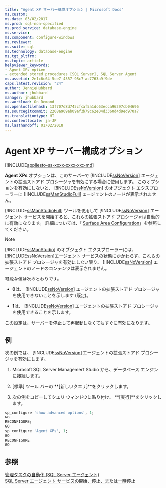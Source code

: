 ```yaml
---
title: "Agent XP サーバー構成オプション | Microsoft Docs"
ms.custom: 
ms.date: 03/02/2017
ms.prod: sql-non-specified
ms.prod_service: database-engine
ms.service: 
ms.component: configure-windows
ms.reviewer: 
ms.suite: sql
ms.technology: database-engine
ms.tgt_pltfrm: 
ms.topic: article
helpviewer_keywords:
- Agent XPs option
- extended stored procedures [SQL Server], SQL Server Agent
ms.assetid: 2e1c6c64-5ce7-4357-98c7-ac7763a9f9de
caps.latest.revision: "24"
author: JennieHubbard
ms.author: jhubbard
manager: jhubbard
ms.workload: On Demand
ms.openlocfilehash: 13f707d8d745cfcaf5a1dc63ecca96297cb04696
ms.sourcegitcommit: 2208a909ab09af3b79c62e04d3360d4d9ed970a7
ms.translationtype: HT
ms.contentlocale: ja-JP
ms.lasthandoff: 01/02/2018
---
```

# <a name="agent-xps-server-configuration-option"></a>Agent XP サーバー構成オプション
[!INCLUDE[appliesto-ss-xxxx-xxxx-xxx-md](../../includes/appliesto-ss-xxxx-xxxx-xxx-md.md)]

  **Agent XPs** オプションは、このサーバーで [!INCLUDE[ssNoVersion](../../includes/ssnoversion-md.md)] エージェントの拡張ストアド プロシージャを有効にする場合に使用します。 このオプションを有効にしないと、 [!INCLUDE[ssNoVersion](../../includes/ssnoversion-md.md)] のオブジェクト エクスプローラーに [!INCLUDE[ssManStudioFull](../../includes/ssmanstudiofull-md.md)] エージェントのノードが表示されません。  
  
 [!INCLUDE[ssManStudioFull](../../includes/ssmanstudiofull-md.md)] ツールを使用して [!INCLUDE[ssNoVersion](../../includes/ssnoversion-md.md)] エージェント サービスを開始すると、これらの拡張ストアド プロシージャは自動的に有効になります。 詳細については、「 [Surface Area Configuration](../../relational-databases/security/surface-area-configuration.md)」を参照してください。  
  
> [!NOTE]  
>  [!INCLUDE[ssManStudio](../../includes/ssmanstudio-md.md)] のオブジェクト エクスプローラーには、 [!INCLUDE[ssNoVersion](../../includes/ssnoversion-md.md)]エージェント サービスの状態にかかわらず、これらの拡張ストアド プロシージャを有効にしない限り、 [!INCLUDE[ssNoVersion](../../includes/ssnoversion-md.md)] エージェントのノードのコンテンツは表示されません。  
  
 可能な値は次のとおりです。  
  
-   **0**は、 [!INCLUDE[ssNoVersion](../../includes/ssnoversion-md.md)] エージェントの拡張ストアド プロシージャを使用できないことを示します (既定)。  
  
-   **1**は、 [!INCLUDE[ssNoVersion](../../includes/ssnoversion-md.md)] エージェントの拡張ストアド プロシージャを使用できることを示します。  
  
 この設定は、サーバーを停止して再起動しなくてもすぐに有効になります。  
  
## <a name="example"></a>例
 次の例では、 [!INCLUDE[ssNoVersion](../../includes/ssnoversion-md.md)] エージェントの拡張ストアド プロシージャを有効にします。  

1. Microsoft SQL Server Management Studio から、データベース エンジンに接続します。

2.  [標準] ツール バーの **[新しいクエリ]**をクリックします。

3.  次の例をコピーしてクエリ ウィンドウに貼り付け、 **[実行]**をクリックします。 
  
```sql 
sp_configure 'show advanced options', 1;  
GO  
RECONFIGURE;  
GO  
sp_configure 'Agent XPs', 1;  
GO  
RECONFIGURE  
GO  
```  
  
## <a name="see-also"></a>参照  
 [管理タスクの自動化 &#40;SQL Server エージェント&#41;](http://msdn.microsoft.com/library/541ee5ac-2c9f-4b74-b4f0-13b7bd5920b0)   
 [SQL Server エージェント サービスの開始、停止、または一時停止](http://msdn.microsoft.com/library/c95a9759-dd30-4ab6-9ab0-087bb3bfb97c)  
  
  
